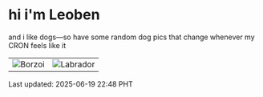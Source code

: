 # hi i'm Leoben

and i like dogs—so have some random dog pics that change whenever my CRON feels like it

|  |  |
|--------|----------|
| ![Borzoi](https://random-dog-vercel.vercel.app/api/random-borzoi?v=1750344488) | ![Labrador](https://random-dog-vercel.vercel.app/api/random-labrador?v=1750344488) |

Last updated: 2025-06-19 22:48 PHT
